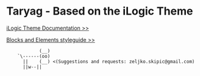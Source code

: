 # Taryag - Based on the iLogic Theme

[iLogic Theme Documentation >>](https://theme.ilogic-dev.net/knowledge-base/)

[Blocks and Elements styleguide >>](https://taryag.ilogic-dev.net/styleguide/)


                (__)
        `\------(oo)
          ||    (__) <(Suggestions and requests: zeljko.skipic@gmail.com)
          ||w--||
